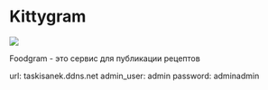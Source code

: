 # Kittygram

![](https://github.com/alex-b1234/foodgram-project-react/actions/workflows/main.yml/badge.svg)

Foodgram - это сервис для публикации рецептов

url: taskisanek.ddns.net
admin_user: admin
password: adminadmin